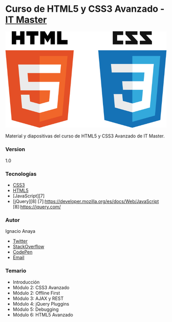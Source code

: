 # Curso de HTML5 y CSS3 Avanzado - [IT Master][6]
[6]:http://www.itmaster.com.ar/

<p style="text-align: center">
  <img src="img/hyc.png" alt="html5-css3" title="html5-css3"> 
</p>

Material y diapositivas del curso de HTML5 y CSS3 Avanzado de IT Master.


### Version
1.0

### Tecnologías
* [CSS3](https://developer.mozilla.org/en-US/docs/Web/CSS)
* [HTML5](https://developer.mozilla.org/en-US/docs/Web/Guide/HTML/HTML5)
* [JavaScript][7]
* [jQuery][8]
[7]:https://developer.mozilla.org/es/docs/Web/JavaScript
[8]:https://jquery.com/

### Autor
Ignacio Anaya
* [Twitter][0]
* [StackOverflow][4]
* [CodePen][3] 
* [Email][1]

[1]:mailto:ignacio.anaya89@gmail.com
[0]:http://twitter.com/ianaya89
[3]:http://codepen.io/ianaya89
[4]:http://stackoverflow.com/users/4195328/ianaya89

### Temario

* Introducción
* Módulo 2: CSS3 Avanzado
* Módulo 2: Offline First
* Módulo 3: AJAX y REST
* Módulo 4: jQuery Pluggins
* Módulo 5: Debugging
* Módulo 6: HTML5 Avanzado

